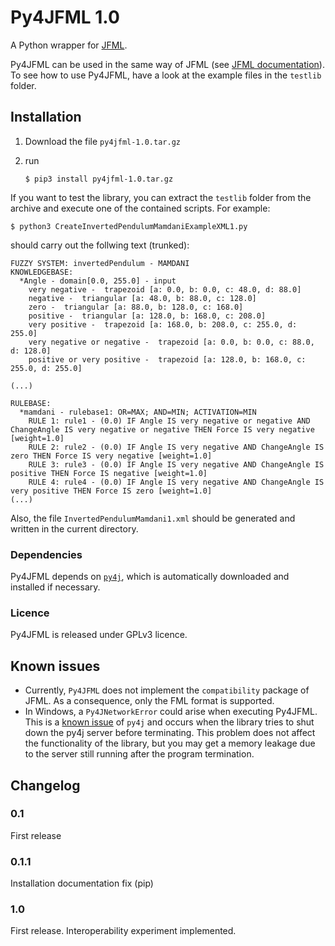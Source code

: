 # Py4JFML 1.0
A Python wrapper for [JFML](http://www.uco.es/JFML).

Py4JFML can be used in the same way of JFML (see [JFML documentation](http://www.uco.es/JFML/documentation)). To see how to use Py4JFML, have a look at the example files in the `testlib` folder.

## Installation
1. Download the file `py4jfml-1.0.tar.gz`
2. run 
	
	`$ pip3 install py4jfml-1.0.tar.gz`

If you want to test the library, you can extract the `testlib` folder from the archive and execute one of the contained scripts. For example:

`$ python3 CreateInvertedPendulumMamdaniExampleXML1.py` 
	
should carry out the follwing text (trunked):

```
FUZZY SYSTEM: invertedPendulum - MAMDANI
KNOWLEDGEBASE: 
  *Angle - domain[0.0, 255.0] - input
	very negative -  trapezoid [a: 0.0, b: 0.0, c: 48.0, d: 88.0]
	negative -  triangular [a: 48.0, b: 88.0, c: 128.0]
	zero -  triangular [a: 88.0, b: 128.0, c: 168.0]
	positive -  triangular [a: 128.0, b: 168.0, c: 208.0]
	very positive -  trapezoid [a: 168.0, b: 208.0, c: 255.0, d: 255.0]
	very negative or negative -  trapezoid [a: 0.0, b: 0.0, c: 88.0, d: 128.0]
	positive or very positive -  trapezoid [a: 128.0, b: 168.0, c: 255.0, d: 255.0]

(...)

RULEBASE:
  *mamdani - rulebase1: OR=MAX; AND=MIN; ACTIVATION=MIN
	RULE 1: rule1 - (0.0) IF Angle IS very negative or negative AND ChangeAngle IS very negative or negative THEN Force IS very negative [weight=1.0]
	RULE 2: rule2 - (0.0) IF Angle IS very negative AND ChangeAngle IS zero THEN Force IS very negative [weight=1.0]
	RULE 3: rule3 - (0.0) IF Angle IS very negative AND ChangeAngle IS positive THEN Force IS negative [weight=1.0]
	RULE 4: rule4 - (0.0) IF Angle IS very negative AND ChangeAngle IS very positive THEN Force IS zero [weight=1.0]
(...)
``` 

Also, the file `InvertedPendulumMamdani1.xml` should be generated and written in the current directory.

### Dependencies
Py4JFML depends on [`py4j`](https://www.py4j.org/), which is automatically downloaded and installed if necessary.

### Licence
Py4JFML is released under GPLv3 licence.

## Known issues
- Currently, `Py4JFML` does not implement the `compatibility` package of JFML. As a consequence, only the FML format is supported.
- In Windows, a `Py4JNetworkError` could arise when executing Py4JFML. This is a [known issue](https://github.com/bartdag/py4j/issues/200) of `py4j` and occurs when the library tries to shut down the py4j server before terminating. This problem does not affect the functionality of the library, but you may get a memory leakage due to the server still running after the program termination.

## Changelog
### 0.1 
First release
### 0.1.1
Installation documentation fix (pip)
### 1.0
First release. Interoperability experiment implemented.
